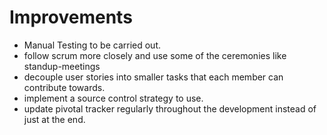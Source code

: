  # Improvements 
  - Manual Testing to be carried out.
  - follow scrum more closely and use some of the ceremonies like standup-meetings
  - decouple user stories into smaller tasks that each member can contribute towards.
  - implement a source control strategy to use.
  - update pivotal tracker regularly throughout the development instead of just at the end.
